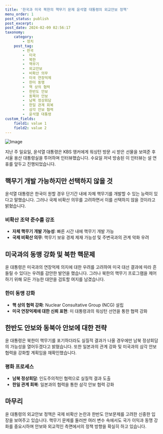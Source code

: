 ```yaml
---
title: '한국과 미국 북한의 핵무기 문제 윤석열 대통령의 외교안보 정책'
menu_order: 1
post_status: publish
post_excerpt: 
post_date: 2024-02-09 02:56:17
taxonomy:
    category:
        - 정치
    post_tag:
        - 한국
        -  미국
        -  북한
        -  핵무기
        -  외교안보
        -  비확산 의무
        -  미국 연장억제
        -  한미 동맹
        -  핵 상의 협력
        -  한반도 안보
        -  동북아 안보
        -  남북 정상회담
        -  한일 관계 회복
        -  삼각 안보 협력
        -  윤석열 대통령
custom_fields:
    field1: value 1
    field2: value 2
---
```


![Image](https://imgnews.pstatic.net/image/640/2024/02/08/0000049801_001_20240208184203237.jpg?type=w647)

지난 주 일요일, 윤석열 대통령은 KBS 앵커에게 워싱턴 방문 시 받은 선물을 보여준 후 서울 용산 대통령실을 투어하며 인터뷰했습니다. 수요일 저녁 방송된 이 인터뷰는 설 연휴를 앞두고 진행되었습니다. 
## 핵무기 개발 가능하지만 선택하지 않을 것
윤석열 대통령은 한국이 원할 경우 단기간 내에 자체 핵무기를 개발할 수 있는 능력이 있다고 말했습니다. 그러나 국제 비확산 의무를 고려하면서 이를 선택하지 않을 것이라고 밝혔습니다.
### 비확산 조약 준수를 강조
- **자체 핵무기 개발 가능성**: 빠른 시간 내에 핵무기 개발 가능
- **국제 비확산 의무**: 핵무기 보유 경제 제재 가능성 및 주변국과의 관계 악화 우려
## 미국과의 동맹 강화 및 북한 핵문제
윤 대통령은 미국과의 연장억제 의지에 대한 우려를 고려하여 미국 대선 결과에 따라 흔들릴 수 있다는 우려를 감안한 발언을 했습니다. 그러나 북한의 핵무기 프로그램을 제어하기 위해 모든 가능한 대안을 검토할 여지를 남겼습니다.
### 한미 동맹 강화
- **핵 상의 협력 강화**: Nuclear Consultative Group (NCG) 설립
- **미국 연장억제에 대한 신뢰 표현**: 미 대통령과의 워싱턴 선언을 통한 협력 강화
## 한반도 안보와 동북아 안보에 대한 전략
윤 대통령은 북한이 핵무기를 포기하더라도 실질적 결과가 나올 경우에만 남북 정상회담의 가능성을 열어두겠다고 밝혔습니다. 또한 일본과의 관계 강화 및 미국과의 삼각 안보 협력을 강화할 계획임을 재확인했습니다.
### 평화 프로세스
- **남북 정상회담**: 인도주의적인 협력으로 실질적 결과 도출
- **한일 관계 회복**: 일본과의 협력을 통한 삼각 안보 협력 강화
## 마무리
윤 대통령의 외교안보 정책은 국제 비확산 논란과 한반도 안보문제를 고려한 신중한 입장을 보여주고 있습니다. 핵무기 문제를 둘러싼 여러 변수 속에서도 국가 이익과 동맹 강화를 중요시하며 안보와 외교적인 측면에서의 정책 방향을 확실히 하고 있습니다.
